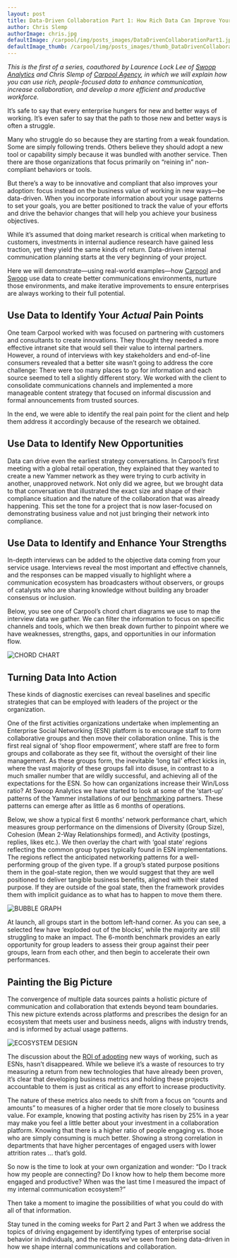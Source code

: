 ```yaml
---
layout: post
title: Data-Driven Collaboration Part 1: How Rich Data Can Improve Your Communication
author: Chris Slemp
authorImage: chris.jpg
defaultImage: /carpool/img/posts_images/DataDrivenCollaborationPart1.jpg
defaultImage_thumb: /carpool/img/posts_images/thumb_DataDrivenCollaborationPart1.jpg
---
```


*This is the first of a series, coauthored by Laurence Lock Lee of [Swoop Analytics](http://swoopanalytics.com/) and Chris Slemp of [Carpool Agency](http://www.carpoolagency.com/), in which we will explain how you can use rich, people-focused data to enhance communication, increase collaboration, and develop a more efficient and productive workforce.*

<!--more-->

It’s safe to say that every enterprise hungers for new and better ways of working. It’s even safer to say that the path to those new and better ways is often a struggle.

Many who struggle do so because they are starting from a weak foundation. Some are simply following trends. Others believe they should adopt a new tool or capability simply because it was bundled with another service. Then there are those organizations that focus primarily on “reining in” non-compliant behaviors or tools.

But there’s a way to be innovative and compliant that also improves your adoption: focus instead on the business value of working in new ways—be data-driven. When you incorporate information about your usage patterns to set your goals, you are better positioned to track the value of your efforts and drive the behavior changes that will help you achieve your business objectives. 

While it’s assumed that doing market research is critical when marketing to customers, investments in internal audience research have gained less traction, yet they yield the same kinds of return. Data-driven internal communication planning starts at the very beginning of your project.

Here we will demonstrate—using real-world examples—how [Carpool](http://www.carpoolagency.com/) and [Swoop](http://swoopanalytics.com/) use data to create better communications environments, nurture those environments, and make iterative improvements to ensure enterprises are always working to their full potential.

Use Data to Identify Your *Actual* Pain Points
--------------------------------------------

One team Carpool worked with was focused on partnering with customers and consultants to create innovations. They thought they needed a more effective intranet site that would sell their value to internal partners. However, a round of interviews with key stakeholders and end-of-line consumers revealed that a better site wasn’t going to address the core challenge: There were too many places to go for information and each source seemed to tell a slightly different story. We worked with the client to consolidate communications channels and implemented a more manageable content strategy that focused on informal discussion and formal announcements from trusted sources.

In the end, we were able to identify the real pain point for the client and help them address it accordingly because of the research we obtained.

Use Data to Identify New Opportunities
--------------------------------------

Data can drive even the earliest strategy conversations. In Carpool’s first meeting with a global retail operation, they explained that they wanted to create a new Yammer network as they were trying to curb activity in another, unapproved network. Not only did we agree, but we brought data to that conversation that illustrated the exact size and shape of their compliance situation and the nature of the collaboration that was already happening. This set the tone for a project that is now laser-focused on demonstrating business value and not just bringing their network into compliance.

Use Data to Identify and Enhance Your Strengths
-----------------------------------------------

In-depth interviews can be added to the objective data coming from your service usage. Interviews reveal the most important and effective channels, and the responses can be mapped visually to highlight where a communication ecosystem has broadcasters without observers, or groups of catalysts who are sharing knowledge without building any broader consensus or inclusion.

Below, you see one of Carpool’s chord chart diagrams we use to map the interview data we gather. We can filter the information to focus on specific channels and tools, which we then break down further to pinpoint where we have weaknesses, strengths, gaps, and opportunities in our information flow.

![CHORD CHART](/carpool/img/posts_images/DataDrivenCollaborationPart1LeadChordChart.jpg)

Turning Data Into Action
------------------------

These kinds of diagnostic exercises can reveal baselines and specific strategies that can be employed with leaders of the project or the organization. 

One of the first activities organizations undertake when implementing an Enterprise Social Networking (ESN) platform is to encourage staff to form collaborative groups and then move their collaboration online. This is the first real signal of ‘shop floor empowerment’, where staff are free to form groups and collaborate as they see fit, without the oversight of their line management. As these groups form, the inevitable ‘long tail’ effect kicks in, where the vast majority of these groups fall into disuse, in contrast to a much smaller number that are wildly successful, and achieving all of the expectations for the ESN. So how can organizations increase their Win/Loss ratio? At Swoop Analytics we have started to look at some of the ‘start-up’ patterns of the Yammer installations of our [benchmarking](http://www.swoopanalytics.com/index.php/benchmarking/) partners. These patterns can emerge after as little as 6 months of operations.
 
Below, we show a typical first 6 months’ network performance chart, which measures group performance on the dimensions of Diversity (Group Size), Cohesion (Mean 2-Way Relationships formed), and Activity (postings, replies, likes etc.). We then overlay the chart with ‘goal state’ regions reflecting the common group types typically found in ESN implementations. The regions reflect the anticipated networking patterns for a well-performing group of the given type. If a group’s stated purpose positions them in the goal-state region, then we would suggest that they are well positioned to deliver tangible business benefits, aligned with their stated purpose. If they are outside of the goal state, then the framework provides them with implicit guidance as to what has to happen to move them there.

![BUBBLE GRAPH](/carpool/img/posts_images/DataDrivenCollaborationPart1LeadBubbleGraph.jpg)
 
At launch, all groups start in the bottom left-hand corner. As you can see, a selected few have ‘exploded out of the blocks’, while the majority are still struggling to make an impact. The 6-month benchmark provides an early opportunity for group leaders to assess their group against their peer groups, learn from each other, and then begin to accelerate their own performances.

Painting the Big Picture
------------------------

The convergence of multiple data sources paints a holistic picture of communication and collaboration that extends beyond team boundaries. This new picture extends across platforms and prescribes the design for an ecosystem that meets user and business needs, aligns with industry trends, and is informed by actual usage patterns.

![ECOSYSTEM DESIGN](/carpool/img/posts_images/DataDrivenCollaborationPart1LeadArrowGraphic.jpg)

The discussion about the [ROI of adopting](https://twitter.com/search?q=ROI%20ESN&src=typd) new ways of working, such as ESNs, hasn’t disappeared. While we believe it’s a waste of resources to try measuring a return from new technologies that have already been proven, it’s clear that developing business metrics and holding these projects accountable to them is just as critical as any effort to increase productivity. 

The nature of these metrics also needs to shift from a focus on “counts and amounts” to measures of a higher order that tie more closely to business value. For example, knowing that posting activity has risen by 25% in a year may make you feel a little better about your investment in a collaboration platform. Knowing that there is a higher ratio of people engaging vs. those who are simply consuming is much better. Showing a strong correlation in departments that have higher percentages of engaged users with lower attrition rates … that’s gold.

So now is the time to look at your own organization and wonder: “Do I track how my people are connecting? Do I know how to help them become more engaged and productive? When was the last time I measured the impact of my internal communication ecosystem?”

Then take a moment to imagine the possibilities of what you could do with all of that information.

Stay tuned in the coming weeks for Part 2 and Part 3 when we address the topics of driving engagement by identifying types of enterprise social behavior in individuals, and the results we’ve seen from being data-driven in how we shape internal communications and collaboration.

